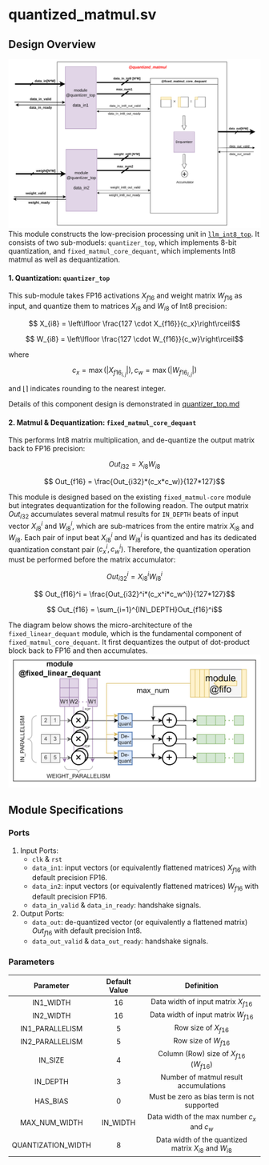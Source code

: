 # quantized_matmul.sv

## Design Overview
![](./figs/quantized_matmul_toplevel.png)
This module constructs the low-precision processing unit in [`llm_int8_top`](../rtl/llm_int8_top.sv). It consists of two sub-moduels: `quantizer_top`, which implements 8-bit quantization, and `fixed_matmul_core_dequant`, which implements Int8 matmul as well as dequantization.

#### 1. Quantization: `quantizer_top`
This sub-module takes FP16 activations $X_{f16}$ and weight matrix $W_{f16}$ as input, and quantize them to matrices $X_{i8}$ and $W_{i8}$ of Int8 precision:

$$ X_{i8} = \left\lfloor \frac{127 \cdot X_{f16}}{c_x}\right\rceil$$

$$ W_{i8} = \left\lfloor \frac{127 \cdot W_{f16}}{c_w}\right\rceil$$

where 

$$ c_x = \max\left(\left|X_{f16_{i, j}}\right|\right), c_w = \max\left(\left|W_{f16_{i, j}}\right|\right) $$

and $\left\lfloor\right\rceil$ indicates rounding to the nearest integer.

Details of this component design is demonstrated in [quantizer_top.md](./quantizer_top.md)

#### 2. Matmul & Dequantization: `fixed_matmul_core_dequant`
This performs Int8 matrix multiplication, and de-quantize the output matrix back to FP16 precision:

$$ Out_{i32} = X_{i8}W_{i8}$$

$$ Out_{f16} = \frac{Out_{i32}*(c_x*c_w)}{127*127}$$

This module is designed based on the existing `fixed_matmul-core` module but integrates dequantization for the following readon. The output matrix $Out_{i32}$ accumulates several matmul results for `IN_DEPTH` beats of input vector $X_{i8}^i$ and $W_{i8}^i$, which are sub-matrices from the entire matrix $X_{i8}$ and $W_{i8}$. Each pair of input beat $X_{i8}^i$ and $W_{i8}^i$ is quantized and has its dedicated quantization constant pair $(c_x^i, c_w^i)$. Therefore, the quantization operation must be performed before the matrix accumulator:

$$ Out_{i32}^i = X_{i8}^iW_{i8}^i$$

$$ Out_{f16}^i = \frac{Out_{i32}^i*(c_x^i*c_w^i)}{127*127}$$

$$ Out_{f16} = \sum_{i=1}^{IN\_DEPTH}Out_{f16}^i$$

The diagram below shows the micro-architecture of the `fixed_linear_dequant` module, which is the fundamental component of `fixed_matmul_core_dequant`. It first dequantizes the output of dot-product block back to FP16 and then accumulates.
![](./figs/fixed_linear_dequant_toplevel.png)


## Module Specifications
### Ports
1. Input Ports:
    * `clk` & `rst`
    * `data_in1`: input vectors (or equivalently flattened matrices) $X_{f16}$ with default precision FP16.
    * `data_in2`: input vectors (or equivalently flattened matrices) $W_{f16}$ with default precision FP16.
    * `data_in_valid` & `data_in_ready`: handshake signals.
2. Output Ports:
    * `data_out`: de-quantized vector (or equivalently a flattened matrix) $Out_{f16}$ with default precision Int8.
    * `data_out_valid` & `data_out_ready`: handshake signals.

### Parameters

| Parameter | Default Value | Definition |
| :---: | :---: | :---:|
| IN1_WIDTH | 16 | Data width of input matrix $X_{f16}$|
| IN2_WIDTH | 16 | Data width of input matrix $W_{f16}$|
| IN1_PARALLELISM | 5 | Row size of $X_{f16}$|
| IN2_PARALLELISM | 5 | Row size of $W_{f16}$|
| IN_SIZE | 4 | Column (Row) size of $X_{f16}$ ($W_{f16}$)|
| IN_DEPTH | 3 | Number of matmul result accumulations|
| HAS_BIAS | 0 | Must be zero as bias term is not supported |
| MAX_NUM_WIDTH | IN_WIDTH | Data width of the max number $c_x$ and $c_w$|
| QUANTIZATION_WIDTH | 8 | Data width of the quantized matrix $X_{i8}$ and $W_{i8}$|



